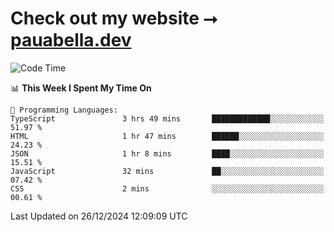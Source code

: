# Check out my website ⭢ [pauabella.dev](https://pauabella.dev)

<!--START_SECTION:waka-->
![Code Time](http://img.shields.io/badge/Code%20Time-3%2C990%20hrs%2035%20mins-blue)

📊 **This Week I Spent My Time On** 

```text
💬 Programming Languages: 
TypeScript               3 hrs 49 mins       █████████████░░░░░░░░░░░░   51.97 % 
HTML                     1 hr 47 mins        ██████░░░░░░░░░░░░░░░░░░░   24.23 % 
JSON                     1 hr 8 mins         ████░░░░░░░░░░░░░░░░░░░░░   15.51 % 
JavaScript               32 mins             ██░░░░░░░░░░░░░░░░░░░░░░░   07.42 % 
CSS                      2 mins              ░░░░░░░░░░░░░░░░░░░░░░░░░   00.61 % 
```


 Last Updated on 26/12/2024 12:09:09 UTC
<!--END_SECTION:waka-->
